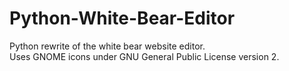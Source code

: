 # Python-White-Bear-Editor
Python rewrite of the white bear website editor.  
Uses GNOME icons under GNU General Public License version 2.